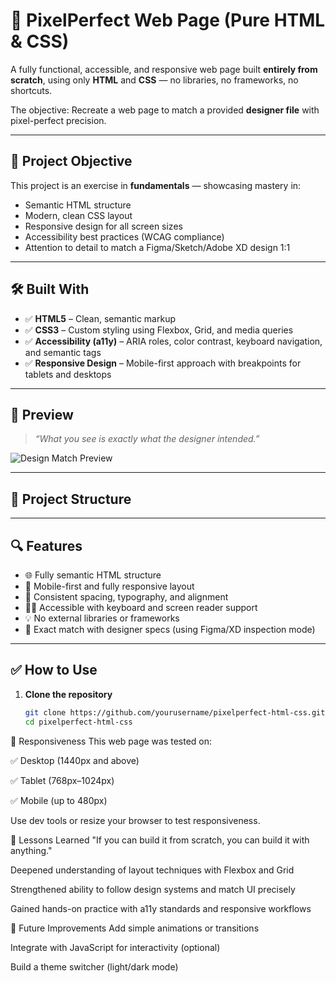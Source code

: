 # 🎨 PixelPerfect Web Page (Pure HTML & CSS)

A fully functional, accessible, and responsive web page built **entirely from scratch**, using only **HTML** and **CSS** — no libraries, no frameworks, no shortcuts.

The objective: Recreate a web page to match a provided **designer file** with pixel-perfect precision.

---

## 🚀 Project Objective

This project is an exercise in **fundamentals** — showcasing mastery in:

- Semantic HTML structure
- Modern, clean CSS layout
- Responsive design for all screen sizes
- Accessibility best practices (WCAG compliance)
- Attention to detail to match a Figma/Sketch/Adobe XD design 1:1

---

## 🛠️ Built With

- ✅ **HTML5** – Clean, semantic markup
- ✅ **CSS3** – Custom styling using Flexbox, Grid, and media queries
- ✅ **Accessibility (a11y)** – ARIA roles, color contrast, keyboard navigation, and semantic tags
- ✅ **Responsive Design** – Mobile-first approach with breakpoints for tablets and desktops

---

## 📸 Preview

> _“What you see is exactly what the designer intended.”_

![Design Match Preview](./preview.png)

---

## 📂 Project Structure


---

## 🔍 Features

- 🌐 Fully semantic HTML structure
- 📱 Mobile-first and fully responsive layout
- 🎨 Consistent spacing, typography, and alignment
- 🧑‍🦯 Accessible with keyboard and screen reader support
- 💡 No external libraries or frameworks
- 📏 Exact match with designer specs (using Figma/XD inspection mode)

---

## ✅ How to Use

1. **Clone the repository**
   ```bash
   git clone https://github.com/yourusername/pixelperfect-html-css.git
   cd pixelperfect-html-css

🧪 Responsiveness
This web page was tested on:

✅ Desktop (1440px and above)

✅ Tablet (768px–1024px)

✅ Mobile (up to 480px)

Use dev tools or resize your browser to test responsiveness.

📌 Lessons Learned
"If you can build it from scratch, you can build it with anything."

Deepened understanding of layout techniques with Flexbox and Grid

Strengthened ability to follow design systems and match UI precisely

Gained hands-on practice with a11y standards and responsive workflows


🧱 Future Improvements
Add simple animations or transitions

Integrate with JavaScript for interactivity (optional)

Build a theme switcher (light/dark mode)

